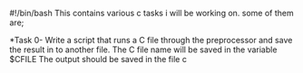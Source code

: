 #!/bin/bash
This contains various c tasks i will be working on. some of them are;


*Task 0- Write a script that runs a C file through the preprocessor and save the  result in to another file.
The C file name will be saved in the variable $CFILE
The output should be saved in the file c


